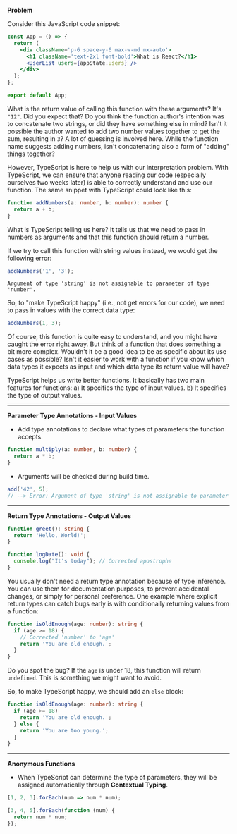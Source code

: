 **Problem**

Consider this JavaScript code snippet:

```jsx
const App = () => {
  return (
    <div className='p-6 space-y-6 max-w-md mx-auto'>
      <h1 className='text-2xl font-bold'>What is React?</h1>
      <UserList users={appState.users} />
    </div>
  );
};

export default App;
```

What is the return value of calling this function with these arguments? It's `"12"`. Did you expect that? Do you think the function author's intention was to concatenate two strings, or did they have something else in mind? Isn't it possible the author wanted to add two number values together to get the sum, resulting in `3`? A lot of guessing is involved here. While the function name suggests adding numbers, isn't concatenating also a form of "adding" things together?

However, TypeScript is here to help us with our interpretation problem. With TypeScript, we can ensure that anyone reading our code (especially ourselves two weeks later) is able to correctly understand and use our function. The same snippet with TypeScript could look like this:

```ts
function addNumbers(a: number, b: number): number {
  return a + b;
}
```

What is TypeScript telling us here? It tells us that we need to pass in numbers as arguments and that this function should return a number.

If we try to call this function with string values instead, we would get the following error:

```ts
addNumbers('1', '3');
```

`Argument of type 'string' is not assignable to parameter of type 'number'.`

So, to "make TypeScript happy" (i.e., not get errors for our code), we need to pass in values with the correct data type:

```ts
addNumbers(1, 3);
```

Of course, this function is quite easy to understand, and you might have caught the error right away. But think of a function that does something a bit more complex. Wouldn't it be a good idea to be as specific about its use cases as possible? Isn't it easier to work with a function if you know which data types it expects as input and which data type its return value will have?

TypeScript helps us write better functions. It basically has two main features for functions: a) It specifies the type of input values. b) It specifies the type of output values.

---

**Parameter Type Annotations - Input Values**

- Add type annotations to declare what types of parameters the function accepts.

```ts
function multiply(a: number, b: number) {
  return a * b;
}
```

- Arguments will be checked during build time.

```ts
add('42', 5);
// --> Error: Argument of type 'string' is not assignable to parameter of type 'number'.
```

---

**Return Type Annotations - Output Values**

```ts
function greet(): string {
  return 'Hello, World!';
}

function logDate(): void {
  console.log("It's today"); // Corrected apostrophe
}
```

You usually don't need a return type annotation because of type inference. You can use them for documentation purposes, to prevent accidental changes, or simply for personal preference. One example where explicit return types can catch bugs early is with conditionally returning values from a function:

```ts
function isOldEnough(age: number): string {
  if (age >= 18) {
    // Corrected 'number' to 'age'
    return 'You are old enough.';
  }
}
```

Do you spot the bug? If the `age` is under 18, this function will return `undefined`. This is something we might want to avoid.

So, to make TypeScript happy, we should add an `else` block:

```ts
function isOldEnough(age: number): string {
  if (age >= 18)
    return 'You are old enough.';
  } else {
    return 'You are too young.';
  }
}
```

---

**Anonymous Functions**

- When TypeScript can determine the type of parameters, they will be assigned automatically through **Contextual Typing**.

```ts
[1, 2, 3].forEach(num => num * num);

[3, 4, 5].forEach(function (num) {
  return num * num;
});
```

